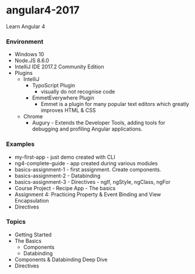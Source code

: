 # angular4-2017
Learn Angular 4

### Environment
- Windows 10
- Node.JS 8.6.0
- IntelliJ IDE 2017.2 Community Edition
- Plugins
	- IntelliJ
		- TypoScript Plugin 
			- visually do not recognise code
		- EmmetEverywhere Plugin
			- Emmet is a plugin for many popular text editors which greatly improves HTML & CSS 
	- Chrome
		- Augury - Extends the Developer Tools, adding tools for debugging and profiling Angular applications.

### Examples
- my-first-app - just demo created with CLI
- ng4-complete-guide - app created during various modules
- basics-assignment-1 - first assignment. Create components.
- basics-assignment-2 - Databinding
- basics-assignment-3 - Directives - ngIf, ngStyle, ngClass, ngFor
- Course Project - Recipe App - The basics
- Assignment 4: Practicing Property & Event Binding and View Encapsulation
- Directives

### Topics
- Getting Started
- The Basics
	- Components
	- Databinding
- Components & Databinding Deep Dive
- Directives